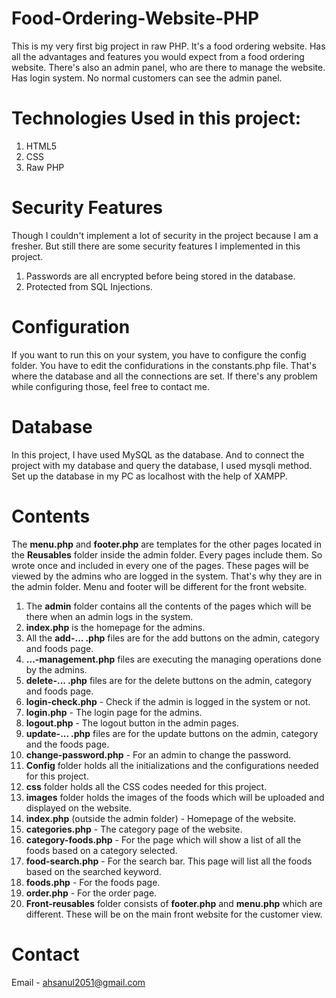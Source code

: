# Food-Ordering-Website-PHP
This is my very first big project in raw PHP. It's a food ordering website. Has all the advantages and features you would expect from a food ordering website. There's also an admin panel, who are there to manage the website. 
Has login system. No normal customers can see the admin panel. 

# Technologies Used in this project:

1. HTML5
2. CSS
3. Raw PHP 

# Security Features

Though I couldn't implement a lot of security in the project because I am a fresher. But still there are some security features I implemented in this project. 

1. Passwords are all encrypted before being stored in the database. 
2. Protected from SQL Injections. 

# Configuration

If you want to run this on your system, you have to configure the config folder. You have to edit the confidurations in the constants.php file. That's where the database and all the connections are set. If there's any problem while configuring those, feel free to contact me.  


# Database

In this project, I have used MySQL as the database. And to connect the project with my database and query the database, I used mysqli method. Set up the database in my PC as localhost with the help of XAMPP. 


# Contents 

The **menu.php** and **footer.php** are templates for the other pages located in the **Reusables** folder inside the admin folder. Every pages include them. So wrote once and included in every one of the pages. These pages will be viewed by the admins who are logged in the system. That's why they are in the admin folder. Menu and footer will be different for the front website. 

1. The **admin** folder contains all the contents of the pages which will be there when an admin logs in the system.
2. **index.php** is the homepage for the admins. 
3. All the **add-... .php** files are for the add buttons on the admin, category and foods page. 
4. **...-management.php** files are executing the managing operations done by the admins. 
5. **delete-... .php** files are for the delete buttons on the admin, category and foods page. 
6. **login-check.php** - Check if the admin is logged in the system or not. 
7. **login.php** - The login page for the admins. 
8. **logout.php** - The logout button in the admin pages. 
9. **update-... .php** files are for the update buttons on the admin, category and the foods page. 
10. **change-password.php** - For an admin to change the password. 
11. **Config** folder holds all the initializations and the configurations needed for this project. 
12. **css** folder holds all the CSS codes needed for this project. 
13. **images** folder holds the images of the foods which will be uploaded and displayed on the website. 
14. **index.php** (outside the admin folder) - Homepage of the website. 
15. **categories.php** - The category page of the website. 
16. **category-foods.php** - For the page which will show a list of all the foods based on a category selected. 
17. **food-search.php** - For the search bar. This page will list all the foods based on the searched keyword. 
18. **foods.php** - For the foods page. 
19. **order.php** - For the order page. 
20. **Front-reusables** folder consists of **footer.php** and **menu.php** which are different. These will be on the main front website for the customer view. 

# Contact 
Email - ahsanul2051@gmail.com



